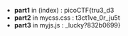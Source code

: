 * **part1** in (index) : picoCTF{tru3_d3
* **part2** in mycss.css : t3ct1ve_0r_ju5t
* **part3** in myjs.js : _lucky?832b0699}
